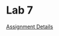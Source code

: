 # Lab 7

[Assignment Details](https://github.com/Mikecamdo/AssemblyLanguage/blob/main/Lab%207/Lab07_NestedLoops.pdf)

